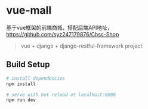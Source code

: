 
# vue-mall
基于vue框架的前端商城，搭配后端API地址，https://github.com/syz247179876/Chsc-Shop


> vue + django + django-restful-framework project

## Build Setup

``` bash
# install dependencies
npm install

# serve with hot reload at localhost:8080
npm run dev
```



